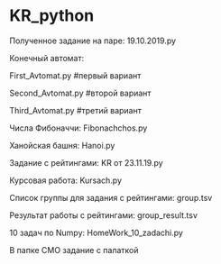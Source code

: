 # KR_python

Полученное задание на паре:
19.10.2019.py  

Конечный автомат:

First_Avtomat.py #первый вариант

Second_Avtomat.py #второй вариант

Third_Avtomat.py #третий вариант

Числа Фибоначчи:
Fibonachchos.py 
 
Ханойская башня:
Hanoi.py 

Задание с рейтингами: 
KR от 23.11.19.py 

Курсовая работа:
Kursach.py 

Список группы для задания с рейтингами:
group.tsv 

Результат работы с рейтингами:
group_result.tsv

10 задач по Numpy:
HomeWork_10_zadachi.py

В папке СМО задание с палаткой
